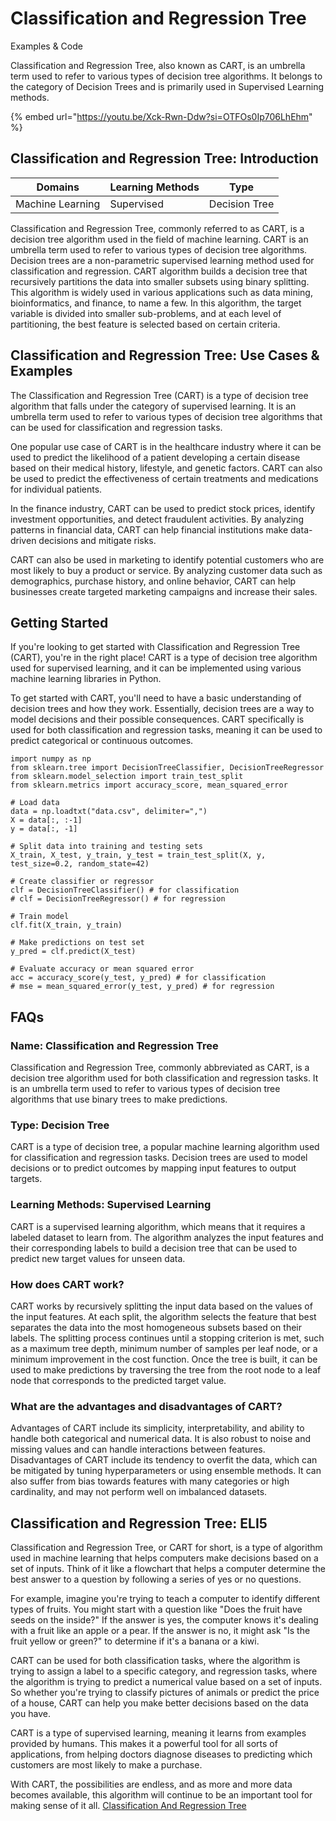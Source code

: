 # Classification and Regression Tree

Examples & Code

Classification and Regression Tree, also known as CART, is an umbrella term used to refer to various types of decision tree algorithms. It belongs to the category of Decision Trees and is primarily used in Supervised Learning methods.

{% embed url="https://youtu.be/Xck-Rwn-Ddw?si=OTFOs0Ip706LhEhm" %}

## Classification and Regression Tree: Introduction

| Domains          | Learning Methods | Type          |
| ---------------- | ---------------- | ------------- |
| Machine Learning | Supervised       | Decision Tree |

Classification and Regression Tree, commonly referred to as CART, is a decision tree algorithm used in the field of machine learning. CART is an umbrella term used to refer to various types of decision tree algorithms. Decision trees are a non-parametric supervised learning method used for classification and regression. CART algorithm builds a decision tree that recursively partitions the data into smaller subsets using binary splitting. This algorithm is widely used in various applications such as data mining, bioinformatics, and finance, to name a few. In this algorithm, the target variable is divided into smaller sub-problems, and at each level of partitioning, the best feature is selected based on certain criteria.

## Classification and Regression Tree: Use Cases & Examples

The Classification and Regression Tree (CART) is a type of decision tree algorithm that falls under the category of supervised learning. It is an umbrella term used to refer to various types of decision tree algorithms that can be used for classification and regression tasks.

One popular use case of CART is in the healthcare industry where it can be used to predict the likelihood of a patient developing a certain disease based on their medical history, lifestyle, and genetic factors. CART can also be used to predict the effectiveness of certain treatments and medications for individual patients.

In the finance industry, CART can be used to predict stock prices, identify investment opportunities, and detect fraudulent activities. By analyzing patterns in financial data, CART can help financial institutions make data- driven decisions and mitigate risks.

CART can also be used in marketing to identify potential customers who are most likely to buy a product or service. By analyzing customer data such as demographics, purchase history, and online behavior, CART can help businesses create targeted marketing campaigns and increase their sales.

## Getting Started

If you're looking to get started with Classification and Regression Tree (CART), you're in the right place! CART is a type of decision tree algorithm used for supervised learning, and it can be implemented using various machine learning libraries in Python.

To get started with CART, you'll need to have a basic understanding of decision trees and how they work. Essentially, decision trees are a way to model decisions and their possible consequences. CART specifically is used for both classification and regression tasks, meaning it can be used to predict categorical or continuous outcomes.

```
import numpy as np
from sklearn.tree import DecisionTreeClassifier, DecisionTreeRegressor
from sklearn.model_selection import train_test_split
from sklearn.metrics import accuracy_score, mean_squared_error

# Load data
data = np.loadtxt("data.csv", delimiter=",")
X = data[:, :-1]
y = data[:, -1]

# Split data into training and testing sets
X_train, X_test, y_train, y_test = train_test_split(X, y, test_size=0.2, random_state=42)

# Create classifier or regressor
clf = DecisionTreeClassifier() # for classification
# clf = DecisionTreeRegressor() # for regression

# Train model
clf.fit(X_train, y_train)

# Make predictions on test set
y_pred = clf.predict(X_test)

# Evaluate accuracy or mean squared error
acc = accuracy_score(y_test, y_pred) # for classification
# mse = mean_squared_error(y_test, y_pred) # for regression

```

## FAQs

### Name: Classification and Regression Tree

Classification and Regression Tree, commonly abbreviated as CART, is a decision tree algorithm used for both classification and regression tasks. It is an umbrella term used to refer to various types of decision tree algorithms that use binary trees to make predictions.

### Type: Decision Tree

CART is a type of decision tree, a popular machine learning algorithm used for classification and regression tasks. Decision trees are used to model decisions or to predict outcomes by mapping input features to output targets.

### Learning Methods: Supervised Learning

CART is a supervised learning algorithm, which means that it requires a labeled dataset to learn from. The algorithm analyzes the input features and their corresponding labels to build a decision tree that can be used to predict new target values for unseen data.

### How does CART work?

CART works by recursively splitting the input data based on the values of the input features. At each split, the algorithm selects the feature that best separates the data into the most homogeneous subsets based on their labels. The splitting process continues until a stopping criterion is met, such as a maximum tree depth, minimum number of samples per leaf node, or a minimum improvement in the cost function. Once the tree is built, it can be used to make predictions by traversing the tree from the root node to a leaf node that corresponds to the predicted target value.

### What are the advantages and disadvantages of CART?

Advantages of CART include its simplicity, interpretability, and ability to handle both categorical and numerical data. It is also robust to noise and missing values and can handle interactions between features. Disadvantages of CART include its tendency to overfit the data, which can be mitigated by tuning hyperparameters or using ensemble methods. It can also suffer from bias towards features with many categories or high cardinality, and may not perform well on imbalanced datasets.

## Classification and Regression Tree: ELI5

Classification and Regression Tree, or CART for short, is a type of algorithm used in machine learning that helps computers make decisions based on a set of inputs. Think of it like a flowchart that helps a computer determine the best answer to a question by following a series of yes or no questions.

For example, imagine you're trying to teach a computer to identify different types of fruits. You might start with a question like "Does the fruit have seeds on the inside?" If the answer is yes, the computer knows it's dealing with a fruit like an apple or a pear. If the answer is no, it might ask "Is the fruit yellow or green?" to determine if it's a banana or a kiwi.

CART can be used for both classification tasks, where the algorithm is trying to assign a label to a specific category, and regression tasks, where the algorithm is trying to predict a numerical value based on a set of inputs. So whether you're trying to classify pictures of animals or predict the price of a house, CART can help you make better decisions based on the data you have.

CART is a type of supervised learning, meaning it learns from examples provided by humans. This makes it a powerful tool for all sorts of applications, from helping doctors diagnose diseases to predicting which customers are most likely to make a purchase.

With CART, the possibilities are endless, and as more and more data becomes available, this algorithm will continue to be an important tool for making sense of it all. [Classification And Regression Tree](https://serp.ai/classification-and-regression-tree/)
